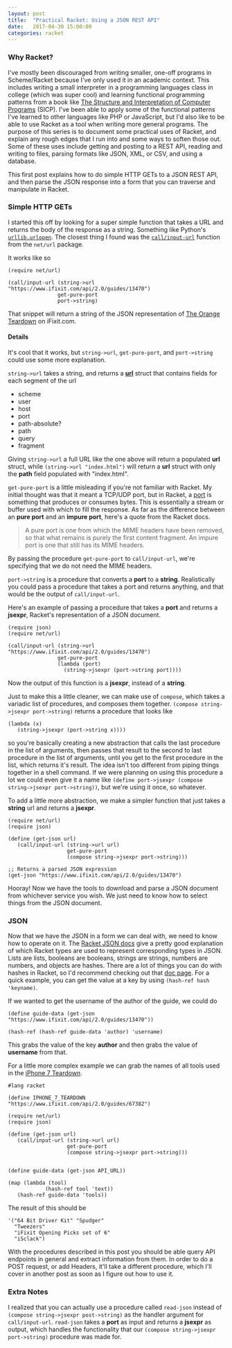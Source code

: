 ```yaml
---
layout: post
title:  "Practical Racket: Using a JSON REST API"
date:   2017-04-30 15:00:00
categories: racket
---
```


### Why Racket?

I've mostly been discouraged from writing smaller, one-off programs in Scheme/Racket because I've only used it in an academic context. This includes writing a small interpreter in a programming languages class in college (which was super cool) and learning functional programming patterns from a book like [The Structure and Interpretation of Computer Programs](https://mitpress.mit.edu/sicp/full-text/book/book.html) (SICP). I've been able to apply some of the functional patterns I've learned to other languages like PHP or JavaScript, but I'd also like to be able to use Racket as a tool when writing more general programs. The purpose of this series is to document some practical uses of Racket, and explain any rough edges that I run into and some ways to soften those out. Some of these uses include getting and posting to a REST API, reading and writing to files, parsing formats like JSON, XML, or CSV, and using a database.

This first post explains how to do simple HTTP GETs to a JSON REST API, and then parse the JSON response into a form that you can traverse and manipulate in Racket.

### Simple HTTP GETs

I started this off by looking for a super simple function that takes a URL and returns the body of the
response as a string. Something like Python's [`urllib.urlopen`](https://docs.python.org/3/howto/urllib2.html). The closest thing I found was the [`call/input-url`](https://docs.racket-lang.org/net/url.html#%28def._%28%28lib._net%2Furl..rkt%29._call%2Finput-url%29%29) function from the `net/url` package.

It works like so

~~~ racket
(require net/url)

(call/input-url (string->url "https://www.ifixit.com/api/2.0/guides/13470")
                get-pure-port
                port->string)
~~~

That snippet will return a string of the JSON representation of [The Orange Teardown](https://www.ifixit.com/Guide/asdf/13470) on iFixit.com.

#### Details

It's cool that it works, but `string->url`, `get-pure-port`, and `port->string` could use some more explanation.

`string->url` takes a string, and returns a [**url**](https://docs.racket-lang.org/net/url.html#%28def._%28%28lib._net%2Furl-structs..rkt%29._url%29%29) struct that contains fields for each segment of the url
* scheme
* user
* host
* port
* path-absolute?
* path
* query
* fragment

Giving `string->url` a full URL like the one above will return a populated **url** struct, while `(string->url "index.html")` will return a **url** struct with only the **path** field populated with "index.html".

`get-pure-port` is a little misleading if you're not familiar with Racket. My initial thought was that it meant a TCP/UDP port, but in Racket, a [port](https://docs.racket-lang.org/reference/ports.html#%28tech._input._port%29) is something that produces or consumes bytes. This is essentially a stream or buffer used with which to fill the response. As far as the difference between an **pure port** and an **impure port**, here's a quote from the Racket docs.

> A pure port is one from which the MIME headers have been removed, so that what remains is purely the first content fragment. An impure port is one that still has its MIME headers.

By passing the procedure `get-pure-port` to `call/input-url`, we're specifying that we do not need the MIME headers.

`port->string` is a procedure that converts a **port** to a **string**. Realistically you could pass a procedure that takes a port and returns anything, and that would be the output of `call/input-url`.

Here's an example of passing a procedure that takes a **port** and returns a **jsexpr**, Racket's representation of a JSON document.

~~~ racket
(require json)
(require net/url)

(call/input-url (string->url "https://www.ifixit.com/api/2.0/guides/13470")
                get-pure-port
                (lambda (port)
                  (string->jsexpr (port->string port))))
~~~

Now the output of this function is a **jsexpr**, instead of a **string**.

Just to make this a little cleaner, we can make use of `compose`, which takes a variadic list of procedures, and composes them together. `(compose string->jsexpr port->string)` returns a procedure that looks like

~~~ racket
(lambda (x)
   (string->jsexpr (port->string x))))
~~~

so you're basically creating a new abstraction that calls the last procedure in the list of arguments, then passes that result to the second to last procedure in the list of arguments, until you get to the first procedure in the list, which returns it's result. The idea isn't too different from piping things together in a shell command. If we were planning on using this procedure a lot we could even give it a name like `(define port->jsexpr (compose string->jsexpr port->string))`, but we're using it once, so whatever.

To add a little more abstraction, we make a simpler function that just takes a **string** url and returns a **jsexpr**.

~~~ racket
(require net/url)
(require json)

(define (get-json url)
   (call/input-url (string->url url)
                   get-pure-port
                   (compose string->jsexpr port->string)))

;; Returns a parsed JSON expression
(get-json "https://www.ifixit.com/api/2.0/guides/13470")
~~~

Hooray! Now we have the tools to download and parse a JSON document from whichever service you wish. We just need to know how to select things from the JSON document.

### JSON

Now that we have the JSON in a form we can deal with, we need to know how to operate on it. The [Racket JSON docs](https://docs.racket-lang.org/json/#%28def._%28%28lib._json%2Fmain..rkt%29._jsexpr~3f%29%29) give a pretty good explanation of which Racket types are used to represent corresponding types in JSON. Lists are lists, booleans are booleans, strings are strings, numbers are numbers, and objects are hashes. There are a lot of things you can do with hashes in Racket, so I'd recommend checking out that [doc page](https://docs.racket-lang.org/reference/hashtables.html). For a quick example, you can get the value at a key by using `(hash-ref hash 'keyname)`.

If we wanted to get the username of the author of the guide, we could do

~~~ racket
(define guide-data (get-json "https://www.ifixit.com/api/2.0/guides/13470"))

(hash-ref (hash-ref guide-data 'author) 'username)
~~~

This grabs the value of the key **author** and then grabs the value of **username** from that.

For a little more complex example we can grab the names of all tools used in the [iPhone 7 Teardown](https://www.ifixit.com/Teardown/iPhone+7+Teardown/67382).

~~~ racket
#lang racket

(define IPHONE_7_TEARDOWN "https://www.ifixit.com/api/2.0/guides/67382")

(require net/url)
(require json)

(define (get-json url)
   (call/input-url (string->url url)
                   get-pure-port
                   (compose string->jsexpr port->string)))


(define guide-data (get-json API_URL))

(map (lambda (tool)
            (hash-ref tool 'text))
   (hash-ref guide-data 'tools))
~~~

The result of this should be

~~~
'("64 Bit Driver Kit" "Spudger"
  "Tweezers"
  "iFixit Opening Picks set of 6"
  "iSclack")
~~~

With the procedures described in this post you should be able query API endpoints in general and extract information from them. In order to do a POST request, or add Headers, it'll take a different procedure, which I'll cover in another post as soon as I figure out how to use it.

### Extra Notes

I realized that you can actually use a procedure called `read-json` instead of `(compose string->jsexpr post->string)` as the handler argument for `call/input-url`. `read-json` takes a **port** as input and returns a **jsexpr** as output, which handles the functionality that our `(compose string->jsexpr port->string)` procedure was made for.
